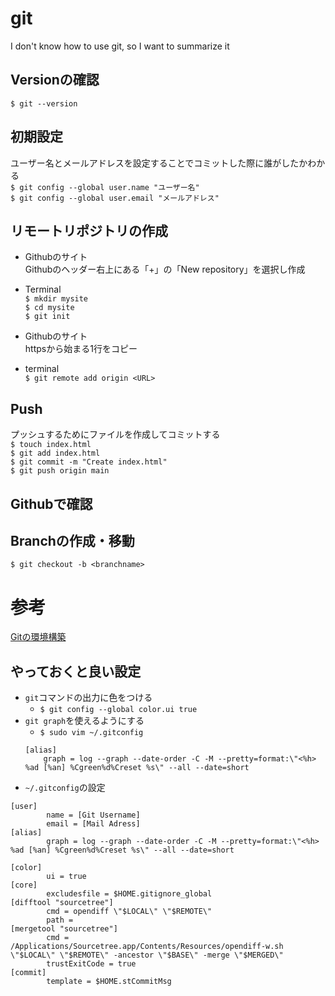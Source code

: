 # git
I don't know how to use git, so I want to summarize it

## Versionの確認  
`$ git --version`  

##  初期設定
ユーザー名とメールアドレスを設定することでコミットした際に誰がしたかわかる    
`$ git config --global user.name "ユーザー名"`  
`$ git config --global user.email "メールアドレス"`  

## リモートリポジトリの作成
- Githubのサイト  
Githubのヘッダー右上にある「+」の「New repository」を選択し作成  

- Terminal  
`$ mkdir mysite`  
`$ cd mysite`  
`$ git init`  

- Githubのサイト  
httpsから始まる1行をコピー  

- terminal  
`$ git remote add origin <URL>`  

## Push  
プッシュするためにファイルを作成してコミットする  
`$ touch index.html`  
`$ git add index.html`  
`$ git commit -m "Create index.html"`  
`$ git push origin main`  

## Githubで確認

## Branchの作成・移動  
`$ git checkout -b <branchname>`

# 参考  
[Gitの環境構築](https://prog-8.com/docs/git-env)  

## やっておくと良い設定
- `git`コマンドの出力に色をつける
  - `$ git config --global color.ui true`
- `git graph`を使えるようにする
  - `$ sudo vim ~/.gitconfig`
  ```
  [alias]
      graph = log --graph --date-order -C -M --pretty=format:\"<%h> %ad [%an] %Cgreen%d%Creset %s\" --all --date=short
  ```
- `~/.gitconfig`の設定
```
[user]
        name = [Git Username]
        email = [Mail Adress]
[alias]
        graph = log --graph --date-order -C -M --pretty=format:\"<%h> %ad [%an] %Cgreen%d%Creset %s\" --all --date=short

[color]
        ui = true
[core]
        excludesfile = $HOME.gitignore_global
[difftool "sourcetree"]
        cmd = opendiff \"$LOCAL\" \"$REMOTE\"
        path = 
[mergetool "sourcetree"]
        cmd = /Applications/Sourcetree.app/Contents/Resources/opendiff-w.sh \"$LOCAL\" \"$REMOTE\" -ancestor \"$BASE\" -merge \"$MERGED\"
        trustExitCode = true
[commit]
        template = $HOME.stCommitMsg
```


